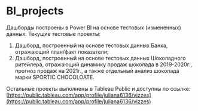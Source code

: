 # BI_projects
Дашборды построены в Power BI на основе тестовых (измененных) данных.
Текущие тестовые проекты:
1. Дашборд, построенный на основе тестовых данных Банка, отражающий план/факт показатели;
2. Дашборд, построенный на основе тестовых данных Шоколадного ритейлера, отражающий динамику продаж шоколада в 2019-2020г., прогноз продаж на 2021г., а также отдельный анализ шоколада марки SPORTIC CHOCOLOATE.

Остальные проекты выполнены в Tableau Public и доступны по ссылке: [https://public.tableau.com/app/profile/juliana6136/vizzes](https://public.tableau.com/app/profile/juliana6136/vizzes)
